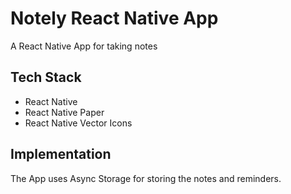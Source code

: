 # Notely React Native App

A React Native App for taking notes

## Tech Stack

<ul>
<li>React Native</li>
<li>React Native Paper</li>
<li>React Native Vector Icons</li>
</ul>


## Implementation

The App uses Async Storage for storing the notes and reminders.